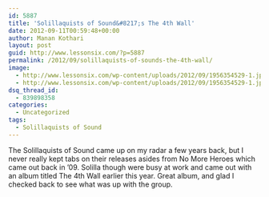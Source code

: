 ```yaml
---
id: 5887
title: 'Solillaquists of Sound&#8217;s The 4th Wall'
date: 2012-09-11T00:59:48+00:00
author: Manan Kothari
layout: post
guid: http://www.lessonsix.com/?p=5887
permalink: /2012/09/solillaquists-of-sounds-the-4th-wall/
image:
  - http://www.lessonsix.com/wp-content/uploads/2012/09/1956354529-1.jpg
  - http://www.lessonsix.com/wp-content/uploads/2012/09/1956354529-1.jpg
dsq_thread_id:
  - 839898358
categories:
  - Uncategorized
tags:
  - Solillaquists of Sound
---
```

The Solillaquists of Sound came up on my radar a few years back, but I never really kept tabs on their releases asides from No More Heroes which came out back in &#8217;09. Solilla though were busy at work and came out with an album titled The 4th Wall earlier this year. Great album, and glad I checked back to see what was up with the group.
